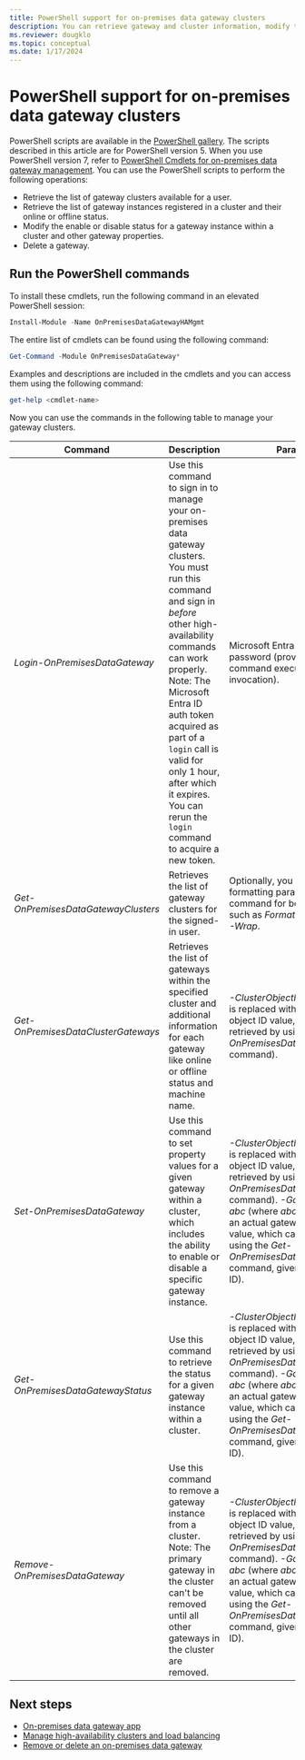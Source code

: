 ```yaml
---
title: PowerShell support for on-premises data gateway clusters
description: You can retrieve gateway and cluster information, modify the status within a gateway, or delete a gateway by using PowerShell commands.
ms.reviewer: dougklo
ms.topic: conceptual
ms.date: 1/17/2024
---
```


# PowerShell support for on-premises data gateway clusters

PowerShell scripts are available in the [PowerShell gallery](https://www.powershellgallery.com/packages/OnPremisesDataGatewayHAMgmt/3000.15.18/). The scripts described in this article are for PowerShell version 5. When you use PowerShell version 7, refer to [PowerShell Cmdlets for on-premises data gateway management](/powershell/gateway/overview). You can use the PowerShell scripts to perform the following operations:

- Retrieve the list of gateway clusters available for a user.
- Retrieve the list of gateway instances registered in a cluster and their online or offline status.
- Modify the enable or disable status for a gateway instance within a cluster and other gateway properties.
- Delete a gateway.

## Run the PowerShell commands

To install these cmdlets, run the following command in an elevated PowerShell session:

```powershell
Install-Module -Name OnPremisesDataGatewayHAMgmt
```

The entire list of cmdlets can be found using the following command:

```powershell
Get-Command -Module OnPremisesDataGateway*
```

Examples and descriptions are included in the cmdlets and you can access them using the following command:

```powershell
get-help <cmdlet-name>
```

Now you can use the commands in the following table to manage your gateway clusters.

| **Command** | **Description** | **Parameters** |
| --- | --- | --- |
| *Login-OnPremisesDataGateway* |Use this command to sign in to manage your on-premises data gateway clusters. You must run this command and sign in *before* other high-availability commands can work properly. Note: The Microsoft Entra ID auth token acquired as part of a `login` call is valid for only 1 hour, after which it expires. You can rerun the `login` command to acquire a new token.| Microsoft Entra ID username and password (provided as part of the command execution, not initial invocation).|
| *Get-OnPremisesDataGatewayClusters* | Retrieves the list of gateway clusters for the signed-in user. | Optionally, you can pass formatting parameters to this command for better readability, such as *Format-Table -AutoSize -Wrap*. |
| *Get-OnPremisesDataClusterGateways* | Retrieves the list of gateways within the specified cluster and additional information for each gateway like online or offline status and machine name. | *-ClusterObjectID xyz* (where *xyz* is replaced with an actual cluster object ID value, which can be retrieved by using the *Get-OnPremisesDataGatewayClusters* command).|
| *Set-OnPremisesDataGateway* | Use this command to set property values for a given gateway within a cluster, which includes the ability to enable or disable a specific gateway instance.  | *-ClusterObjectID xyz* (where *xyz* is replaced with an actual cluster object ID value, which can be retrieved by using the *Get-OnPremisesDataGatewayClusters* command). *-GatewayObjectID abc* (where *abc* is replaced with an actual gateway object ID value, which can be retrieved by using the *Get-OnPremisesDataClusterGateways* command, given a cluster object ID). |
| *Get-OnPremisesDataGatewayStatus* | Use this command to retrieve the status for a given gateway instance within a cluster.  | *-ClusterObjectID xyz* (where *xyz* is replaced with an actual cluster object ID value, which can be retrieved by using the *Get-OnPremisesDataGatewayClusters* command).  *-GatewayObjectID abc*  (where *abc* is replaced with an actual gateway object ID value, which can be retrieved by using the *Get-OnPremisesDataClusterGateways* command, given a cluster object ID). |
| *Remove-OnPremisesDataGateway*  | Use this command to remove a gateway instance from a cluster. Note: The primary gateway in the cluster can't be removed until all other gateways in the cluster are removed.| *-ClusterObjectID xyz* (where *xyz* is replaced with an actual cluster object ID value, which can be retrieved by using the *Get-OnPremisesDataGatewayClusters* command).  *-GatewayObjectID abc* (where *abc* is replaced with an actual gateway object ID value, which can be retrieved by using the *Get-OnPremisesDataClusterGateways* command, given a cluster object ID). |

## Next steps

- [On-premises data gateway app](service-gateway-app.md)
- [Manage high-availability clusters and load balancing](service-gateway-high-availability-clusters.md)
- [Remove or delete an on-premises data gateway](service-gateway-manage.md)
